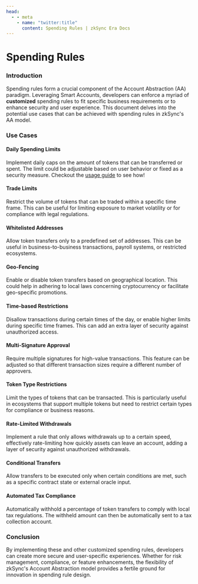 ```yaml
---
head:
  - - meta
    - name: "twitter:title"
      content: Spending Rules | zkSync Era Docs
---
```


# Spending Rules

### Introduction

Spending rules form a crucial component of the Account Abstraction (AA) paradigm. Leveraging Smart Accounts, developers can enforce a myriad of **customized** spending rules to fit specific business requirements or to enhance security and user experience. This document delves into the potential use cases that can be achieved with spending rules in zkSync's AA model.

### Use Cases

#### Daily Spending Limits

Implement daily caps on the amount of tokens that can be transferred or spent. The limit could be adjustable based on user behavior or fixed as a security measure. Checkout the [usage guide](daily-spending-limit.md) to see how!

#### Trade Limits

Restrict the volume of tokens that can be traded within a specific time frame. This can be useful for limiting exposure to market volatility or for compliance with legal regulations.

#### Whitelisted Addresses

Allow token transfers only to a predefined set of addresses. This can be useful in business-to-business transactions, payroll systems, or restricted ecosystems.

#### Geo-Fencing

Enable or disable token transfers based on geographical location. This could help in adhering to local laws concerning cryptocurrency or facilitate geo-specific promotions.

#### Time-based Restrictions

Disallow transactions during certain times of the day, or enable higher limits during specific time frames. This can add an extra layer of security against unauthorized access.

#### Multi-Signature Approval

Require multiple signatures for high-value transactions. This feature can be adjusted so that different transaction sizes require a different number of approvers.

#### Token Type Restrictions

Limit the types of tokens that can be transacted. This is particularly useful in ecosystems that support multiple tokens but need to restrict certain types for compliance or business reasons.

#### Rate-Limited Withdrawals

Implement a rule that only allows withdrawals up to a certain speed, effectively rate-limiting how quickly assets can leave an account, adding a layer of security against unauthorized withdrawals.

#### Conditional Transfers

Allow transfers to be executed only when certain conditions are met, such as a specific contract state or external oracle input.

#### Automated Tax Compliance

Automatically withhold a percentage of token transfers to comply with local tax regulations. The withheld amount can then be automatically sent to a tax collection account.

### Conclusion

By implementing these and other customized spending rules, developers can create more secure and user-specific experiences. Whether for risk management, compliance, or feature enhancements, the flexibility of zkSync's Account Abstraction model provides a fertile ground for innovation in spending rule design.
